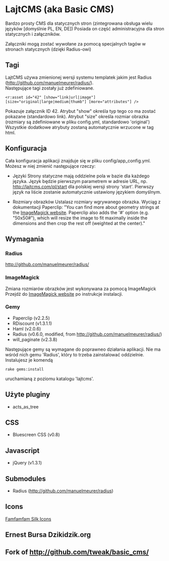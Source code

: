 # LajtCMS (aka Basic CMS)

Bardzo prosty CMS dla statycznych stron (zintegrowana obsługa wielu języków [domyślnie PL, EN, DE])
Posiada on część administracyjna dla stron statycznych i załączników.

Załączniki mogą zostać wywołane za pomocą specjalnych tagów w stronach statycznych (dzięki Radius-owi)

## Tagi

LajtCMS używa zmienionej wersji systemu templatek jakim jest Radius (http://github.com/manuelmeurer/radius/).  
Następujące tagi zostały już zdefiniowane.

`<r:asset id="42" [show="link|url|image"] [size="original|large|medium|thumb"] [more="attributes"] />`

Pokazuje załącznik ID 42.
Atrybut "show" określa typ tego co ma zostać pokazane (standardowo link).
Atrybut "size" określa rozmiar obrazka (rozmiary są zdefiniowane w pliku config.yml, standardowo 'original')
Wszystkie dodatkowe atrybuty zostaną automatycznie wrzucone w tag html.

## Konfiguracja

Cała konfiguracja aplikacji znajduje się w pliku config/app_config.yml.
Możesz w niej zmienić następujące rzeczy:

* Języki
Strony statyczne mają oddzielne pola w bazie dla każdego języka.
Język będzie pierwszym parametrem w adresie URL, np. http://lajtcms.com/pl/start dla polskiej wersji strony 'start'.
Pierwszy język na liście zostanie automatycznie ustawiony językiem domyślnym.

* Rozmiary obrazków
Ustalasz rozmiary wgrywanego obrazka.
Wyciąg z dokumentacji Paperclip:
"You can find more about geometry strings at the [ImageMagick website](http://www.imagemagick.org/script/command-line-options.php#resize). Paperclip also adds the '#' option (e.g. "50x50#"), which will resize the image to fit maximally inside the dimensions and then crop the rest off (weighted at the center)."

## Wymagania

### Radius
http://github.com/manuelmeurer/radius/

### ImageMagick

Zmiana rozmiarów obrazków jest wykonywana za pomocą ImageMagick
Przejdź do [ImageMagick website](http://www.imagemagick.org) po instrukcje instalacji.

### Gemy

* Paperclip (v2.2.5)
* RDiscount (v1.3.1.1)
* Haml (v2.0.6)
* Radius (v0.6.0, modified, from <http://github.com/manuelmeurer/radius/>)
* will_paginate (v2.3.8)

Następujące gemy są wymagane do poprawneo działania aplikacji. Nie ma wśród nich gemu 'Radius', który to trzeba zainstalować oddzielnie.
Instalujesz je komendą

`rake gems:install`

uruchamianą z poziomu katalogu 'lajtcms'.


## Użyte pluginy

* acts_as_tree

## CSS

* Bluescreen CSS (v0.8)

## Javascript

* jQuery (v1.3.1)

## Submodules

* Radius (http://github.com/manuelmeurer/radius)

## Icons

[Famfamfam Silk Icons](http://www.famfamfam.com/lab/icons/silk/)

## Ernest Bursa Dzikidzik.org
## Fork of http://github.com/tweak/basic_cms/
